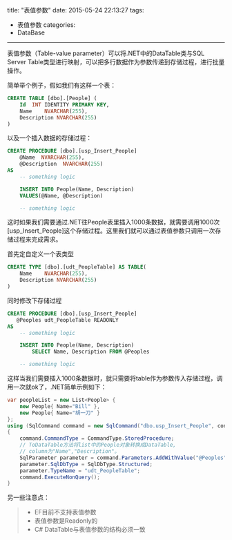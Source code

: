 title: "表值参数"
date: 2015-05-24 22:13:27
tags: 
- 表值参数
categories:
- DataBase
---

表值参数（Table-value parameter）可以将.NET中的DataTable类与SQL Server Table类型进行映射，可以把多行数据作为参数传递到存储过程，进行批量操作。

简单举个例子，假如我们有这样一个表：
```sql
CREATE TABLE [dbo].[People] (
    Id  INT IDENTITY PRIMARY KEY,
    Name    NVARCHAR(255),
    Description NVARCHAR(255)
)

```

以及一个插入数据的存储过程：
```sql
CREATE PROCEDURE [dbo].[usp_Insert_People]
    @Name  NVARCHAR(255),
    @Description  NVARCHAR(255)
AS
    -- something logic

    INSERT INTO People(Name, Description)
    VALUES(@Name, @Description)

    -- something logic
```

这时如果我们需要通过.NET往People表里插入1000条数据，就需要调用1000次[usp_Insert_People]这个存储过程。这里我们就可以通过表值参数只调用一次存储过程来完成需求。

首先定自定义一个表类型
```sql
CREATE TYPE [dbo].[udt_PeopleTable] AS TABLE(
    Name    NVARCHAR(255),
    Description NVARCHAR(255)
)
```
同时修改下存储过程
```sql
CREATE PROCEDURE [dbo].[usp_Insert_People]
   @Peoples udt_PeopleTable READONLY
AS
    -- something logic

    INSERT INTO People(Name, Description)
        SELECT Name, Description FROM @Peoples

    -- something logic
```

这样当我们需要插入1000条数据时，就只需要将table作为参数传入存储过程，调用一次就ok了，.NET简单示例如下：
```csharp
var peopleList = new List<People> {
    new People{ Name="Bill" },
    new People{ Name="胡一刀" }
};
using (SqlCommand command = new SqlCommand("dbo.usp_Insert_People", conn))
{
    command.CommandType = CommandType.StoredProcedure;
    // ToDataTable方法将list中的People对象转换成DataTable,
    // column为"Name","Description"。
    SqlParameter parameter = command.Parameters.AddWithValue("@Peoples", peopleList.ToDataTable());
    parameter.SqlDbType = SqlDbType.Structured;
    parameter.TypeName = "udt_PeopleTable";
    command.ExecuteNonQuery();
}
```

另一些注意点：
> * EF目前不支持表值参数
> * 表值参数是Readonly的
> * C# DataTable与表值参数的结构必须一致

